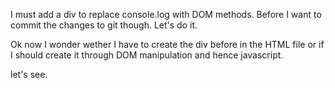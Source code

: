 I must add a div to replace console.log with DOM methods. Before
I want to commit the changes to git though. Let's do it.

Ok now I wonder wether I have to create the div before in the HTML file
or if I should create it through DOM manipulation and hence javascript.

let's see.
